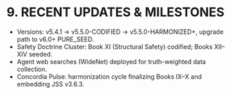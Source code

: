 # 9. RECENT UPDATES & MILESTONES


- Versions: v5.4.1 → v5.5.0-CODIFIED → v5.5.0-HARMONIZED+, upgrade path to v6.0+ PURE_SEED.
- Safety Doctrine Cluster: Book XI (Structural Safety) codified; Books XII–XIV seeded.
- Agent web searches (WideNet) deployed for truth-weighted data collection.
- Concordia Pulse: harmonization cycle finalizing Books IX–X and embedding JSS v3.6.3.

